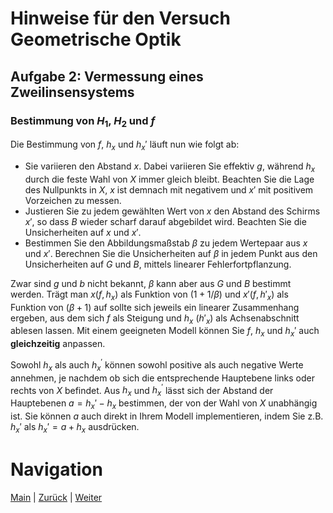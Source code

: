 # Hinweise für den Versuch Geometrische Optik

## Aufgabe 2: Vermessung eines Zweilinsensystems

### Bestimmung von $H_{1}$, $H_{2}$ und $f$

Die Bestimmung von $f$, $h_{x}$ und $h_{x}'$ läuft nun wie folgt ab: 

- Sie variieren den Abstand $x$. Dabei variieren Sie effektiv $g$, während $h_{x}$ durch die feste Wahl von $X$ immer gleich bleibt. Beachten Sie die Lage des Nullpunkts in $X$, $x$ ist demnach mit negativem und $x'$ mit positivem Vorzeichen zu messen.
- Justieren Sie zu jedem gewählten Wert von $x$ den Abstand des Schirms $x'$, so dass $B$ wieder scharf darauf abgebildet wird. Beachten Sie die Unsicherheiten auf $x$ und $x'$.  
- Bestimmen Sie den Abbildungsmaßstab $\beta$ zu jedem Wertepaar aus $x$ und $x'$. Berechnen Sie die Unsicherheiten auf $\beta$ in jedem Punkt aus den Unsicherheiten auf $G$ und $B$, mittels linearer Fehlerfortpflanzung. 

Zwar sind $g$ und $b$ nicht bekannt, $\beta$ kann aber aus $G$ und $B$ bestimmt werden. Trägt man $x(f, h_{x})$ als Funktion von $(1+1/\beta)$ und $x'(f, h'_{x})$ als Funktion von $(\beta+1)$ auf sollte sich jeweils ein linearer Zusammenhang ergeben, aus dem sich $f$ als Steigung und $h_{x}$ ($h'_{x}$) als Achsenabschnitt ablesen lassen. Mit einem geeigneten Modell können Sie $f$, $h_{x}$ und $h_{x}'$ auch **gleichzeitig** anpassen.

Sowohl $h_{x}$ als auch $h_{x}^{\prime}$ können sowohl positive als auch negative Werte annehmen, je nachdem ob sich die entsprechende Hauptebene links oder rechts von $X$ befindet. Aus $h_{x}$ und $h_{x}^{\prime}$ lässt sich der Abstand der Hauptebenen $a=h_{x}'-h_{x}$ bestimmen, der von der Wahl von $X$ unabhängig ist. Sie können $a$ auch direkt in Ihrem Modell implementieren, indem Sie z.B.  $h_{x}'$ als $h_{x}'=a+h_{x}$ ausdrücken. 

# Navigation

 [Main](https://git.scc.kit.edu/etp-lehre/p1-for-students/-/tree/main/Geometrische%20Optik) | [Zurück](https://git.scc.kit.edu/etp-lehre/p1-for-students/-/blob/main/Geometrische%20Optik/Hinweise-Aufgabe-2-a.md) | [Weiter](https://git.scc.kit.edu/etp-lehre/p1-for-students/-/blob/main/Geometrische%20Optik/Hinweise-Aufgabe-2-c.md)
